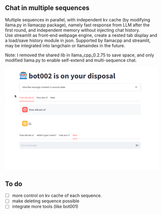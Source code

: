 Chat in multiple sequences
------

Multiple sequences in parallel, with independent kv cache (by modifying llama.py in llamacpp package), namely fast response from LLM after the first round, and independent memory without injecting chat history. <br>
Use streamlit as front-end webpage engine, create a nested tab display and a load/save history module in json. Supported by llamacpp and streamlit, may be integrated into langchain or llamaindex in the future.

Note: I removed the shared lib in llama_cpp_0.2.75 to save space, and only modified llama.py to enable self-extend and multi-sequence chat.

![gui](./bot2.png)

To do
-------
- [ ] more control on kv cache of each sequence.  
- [ ] make deleting sequence possible
- [ ] integrate more tools (like bot001)